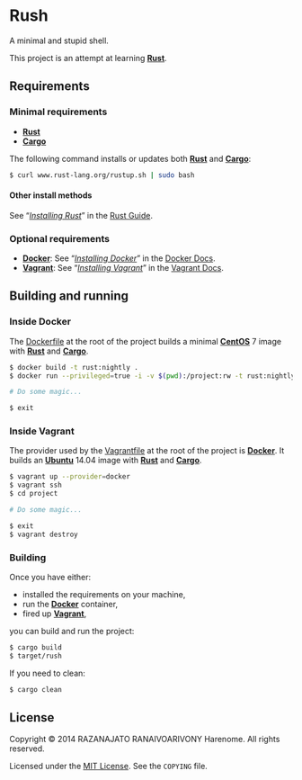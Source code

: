 Rush
====

A minimal and stupid shell.

This project is an attempt at learning **[Rust][]**.

Requirements
------------

### Minimal requirements
- **[Rust][]**
- **[Cargo][]**

The following command installs or updates both **[Rust][]** and **[Cargo][]**:
```bash
$ curl www.rust-lang.org/rustup.sh | sudo bash
```

#### Other install methods
See “_[Installing Rust][]_” in the [Rust Guide][].

### Optional requirements
- **[Docker][]**: See “_[Installing Docker][]_” in the [Docker Docs][].
- **[Vagrant][]**: See “_[Installing Vagrant][]_” in the [Vagrant Docs][].

Building and running
--------------------

### Inside Docker
The [Dockerfile](Dockerfile) at the root of the project builds a minimal
**[CentOS][]** 7 image with **[Rust][]** and **[Cargo][]**.

```bash
$ docker build -t rust:nightly .
$ docker run --privileged=true -i -v $(pwd):/project:rw -t rust:nightly

# Do some magic...

$ exit
```

### Inside Vagrant
The provider used by the [Vagrantfile](Vagrantfile) at the root of the project
is **[Docker][]**. It builds an **[Ubuntu][]** 14.04 image with **[Rust][]** and **[Cargo][]**.

```bash
$ vagrant up --provider=docker
$ vagrant ssh
$ cd project

# Do some magic...

$ exit
$ vagrant destroy
```

### Building
Once you have either:
- installed the requirements on your machine,
- run the **[Docker][]** container,
- fired up **[Vagrant][]**,

you can build and run the project:

```bash
$ cargo build
$ target/rush
```

If you need to clean:

```bash
$ cargo clean
```

License
-------
Copyright © 2014 RAZANAJATO RANAIVOARIVONY Harenome.
All rights reserved.

Licensed under the [MIT License][]. See the ```COPYING``` file.

[MIT License]: http://opensource.org/licenses/MIT
[Rust]: http://www.rust-lang.org/
[Cargo]: http://crates.io/
[Docker]: http://docker.io/
[Vagrant]: https://www.vagrantup.com/
[Ubuntu]: http://www.ubuntu.com/
[CentOS]: https://www.centos.org/
[Installing Rust]: http://doc.rust-lang.org/guide.html#installing-rust
[Installing Docker]: https://docs.docker.com/installation/
[Installing Vagrant]: https://docs.vagrantup.com/v2/installation/index.html
[Rust Guide]: http://doc.rust-lang.org/guide.html
[Docker Docs]: http://docs.docker.com/
[Vagrant Docs]: http://docs.vagrantup.com/v2/
